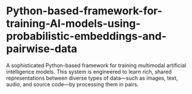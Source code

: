 # Python-based-framework-for-training-AI-models-using-probabilistic-embeddings-and-pairwise-data
 A sophisticated Python-based framework for training multimodal artificial intelligence models. This system is engineered to learn rich, shared representations between diverse types of data—such as images, text, audio, and source code—by processing them in pairs.
